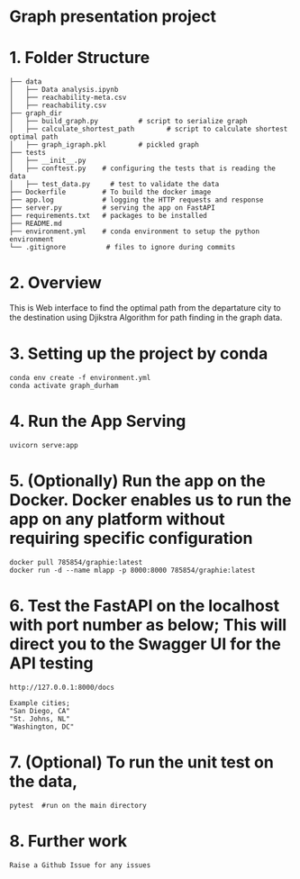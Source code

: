 # Graph presentation project

# 1. Folder Structure

```
├── data
│   ├── Data analysis.ipynb  
│   ├── reachability-meta.csv
│   ├── reachability.csv   
├── graph_dir
│   ├── build_graph.py          # script to serialize graph
│   ├── calculate_shortest_path        # script to calculate shortest optimal path
│   ├── graph_igraph.pkl        # pickled graph
├── tests
│   ├── __init__.py
│   ├── conftest.py    # configuring the tests that is reading the data 
│   ├── test_data.py     # test to validate the data
├── Dockerfile         # To build the docker image
├── app.log            # logging the HTTP requests and response
├── server.py          # serving the app on FastAPI
├── requirements.txt   # packages to be installed
├── README.md          
├── environment.yml    # conda environment to setup the python environment
└── .gitignore          # files to ignore during commits
```


# 2. Overview

This is Web interface to find the optimal path from the departature city to the destination using Djikstra Algorithm for path finding in the graph data. 

# 3. Setting up the project by conda

```
conda env create -f environment.yml
conda activate graph_durham
```


# 4. Run the App Serving

``` 
uvicorn serve:app
```

# 5. (Optionally) Run the app on the Docker. Docker enables us to run the app on any platform without requiring specific configuration

```
docker pull 785854/graphie:latest
docker run -d --name mlapp -p 8000:8000 785854/graphie:latest
```

# 6. Test the FastAPI on the localhost with port number as below; This will direct you to the Swagger UI for the API testing

```
http://127.0.0.1:8000/docs

Example cities;
"San Diego, CA"
"St. Johns, NL"
"Washington, DC"
```

# 7. (Optional) To run the unit test on the data, 
```
pytest  #run on the main directory
```

# 8. Further work
`Raise a Github Issue for any issues`
